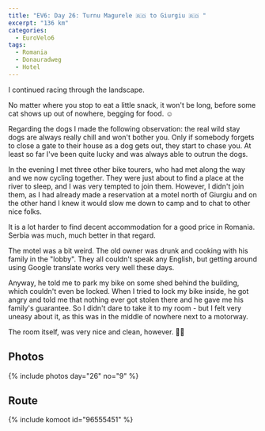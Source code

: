 ```yaml
---
title: "EV6: Day 26: Turnu Magurele 🇷🇴 to Giurgiu 🇷🇴 "
excerpt: "136 km"
categories:
  - EuroVelo6
tags:
  - Romania
  - Donauradweg
  - Hotel
---
```


I continued racing through the landscape.

No matter where you stop to eat a little snack, it won't be long, before some cat shows up out of nowhere, begging for food. ☺️

Regarding the dogs I made the following observation: the real wild stay dogs are always really chill and won't bother you.
Only if somebody forgets to close a gate to their house as a dog gets out, they start to chase you. At least so far I've been quite lucky and was always able to outrun the dogs.

In the evening I met three other bike tourers, who had met along the way and we now cycling together. They were just about to find a place at the river to sleep, and I was very tempted to join them.
However, I didn't join them, as I had already made a reservation at a motel north of Giurgiu and on the other hand I knew it would slow me down to camp and to chat to other nice folks.

It is a lot harder to find decent accommodation for a good price in Romania. Serbia was much, much better in that regard.

The motel was a bit weird. The old owner was drunk and cooking with his family in the "lobby". They all couldn't speak any English, but getting around using Google translate works very well these days.

Anyway, he told me to park my bike on some shed behind the building, which couldn't even be locked. When I tried to lock my bike inside, he got angry and told me that nothing ever got stolen there and he gave me his family's guarantee. So I didn't dare to take it to my room - but I felt very uneasy about it, as this was in the middle of nowhere next to a motorway.

The room itself, was very nice and clean, however. 🤷‍♂️

## Photos

{% include photos day="26" no="9" %}

## Route

{% include komoot id="96555451" %}
